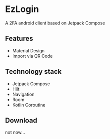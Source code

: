 # EzLogin
A 2FA android client based on Jetpack Compose

## Features
* Material Design
* Import via QR Code

## Technology stack
* Jetpack Compose
* Hilt
* Navigation
* Room
* Kotlin Coroutine

## Download
not now...